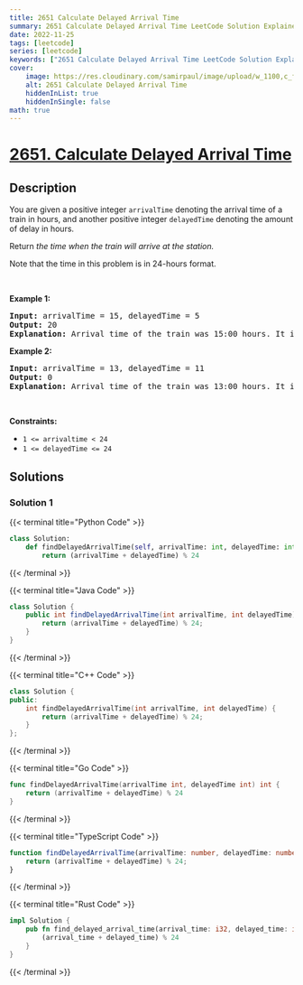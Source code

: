 ```yaml
---
title: 2651 Calculate Delayed Arrival Time
summary: 2651 Calculate Delayed Arrival Time LeetCode Solution Explained
date: 2022-11-25
tags: [leetcode]
series: [leetcode]
keywords: ["2651 Calculate Delayed Arrival Time LeetCode Solution Explained in all languages", "2651 Calculate Delayed Arrival Time", "LeetCode", "leetcode solution in Python3 C++ Java Go PHP Ruby Swift TypeScript Rust C# JavaScript C", "GeeksforGeeks", "InterviewBit", "Coding Ninjas", "HackerRank", "HackerEarth", "CodeChef", "TopCoder", "AlgoExpert", "freeCodeCamp", "Codeforces", "GitHub", "AtCoder", "Samir Paul"]
cover:
    image: https://res.cloudinary.com/samirpaul/image/upload/w_1100,c_fit,co_rgb:FFFFFF,l_text:Arial_75_bold:2651 Calculate Delayed Arrival Time - Solution Explained/problem-solving.webp
    alt: 2651 Calculate Delayed Arrival Time
    hiddenInList: true
    hiddenInSingle: false
math: true
---
```



# [2651. Calculate Delayed Arrival Time](https://leetcode.com/problems/calculate-delayed-arrival-time)


## Description

<p>You are given a positive integer <code>arrivalTime</code> denoting the arrival time of a train in hours, and another positive integer <code>delayedTime</code> denoting the amount of delay in hours.</p>

<p>Return <em>the time when the train will arrive at the station.</em></p>

<p>Note that the time in this problem is in 24-hours format.</p>

<p>&nbsp;</p>
<p><strong class="example">Example 1:</strong></p>

<pre>
<strong>Input:</strong> arrivalTime = 15, delayedTime = 5 
<strong>Output:</strong> 20 
<strong>Explanation:</strong> Arrival time of the train was 15:00 hours. It is delayed by 5 hours. Now it will reach at 15+5 = 20 (20:00 hours).
</pre>

<p><strong class="example">Example 2:</strong></p>

<pre>
<strong>Input:</strong> arrivalTime = 13, delayedTime = 11
<strong>Output:</strong> 0
<strong>Explanation:</strong> Arrival time of the train was 13:00 hours. It is delayed by 11 hours. Now it will reach at 13+11=24 (Which is denoted by 00:00 in 24 hours format so return 0).
</pre>

<p>&nbsp;</p>
<p><strong>Constraints:</strong></p>

<ul>
	<li><code>1 &lt;= arrivaltime &lt;&nbsp;24</code></li>
	<li><code>1 &lt;= delayedTime &lt;= 24</code></li>
</ul>

## Solutions

### Solution 1

<!-- tabs:start -->

{{< terminal title="Python Code" >}}
```python
class Solution:
    def findDelayedArrivalTime(self, arrivalTime: int, delayedTime: int) -> int:
        return (arrivalTime + delayedTime) % 24
```
{{< /terminal >}}

{{< terminal title="Java Code" >}}
```java
class Solution {
    public int findDelayedArrivalTime(int arrivalTime, int delayedTime) {
        return (arrivalTime + delayedTime) % 24;
    }
}
```
{{< /terminal >}}

{{< terminal title="C++ Code" >}}
```cpp
class Solution {
public:
    int findDelayedArrivalTime(int arrivalTime, int delayedTime) {
        return (arrivalTime + delayedTime) % 24;
    }
};
```
{{< /terminal >}}

{{< terminal title="Go Code" >}}
```go
func findDelayedArrivalTime(arrivalTime int, delayedTime int) int {
	return (arrivalTime + delayedTime) % 24
}
```
{{< /terminal >}}

{{< terminal title="TypeScript Code" >}}
```ts
function findDelayedArrivalTime(arrivalTime: number, delayedTime: number): number {
    return (arrivalTime + delayedTime) % 24;
}
```
{{< /terminal >}}

{{< terminal title="Rust Code" >}}
```rust
impl Solution {
    pub fn find_delayed_arrival_time(arrival_time: i32, delayed_time: i32) -> i32 {
        (arrival_time + delayed_time) % 24
    }
}
```
{{< /terminal >}}

<!-- tabs:end -->

<!-- end -->

